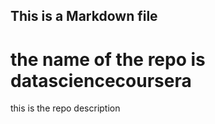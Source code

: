 ## This is a Markdown file
the name of the repo is datasciencecoursera
===================

this is the repo description
